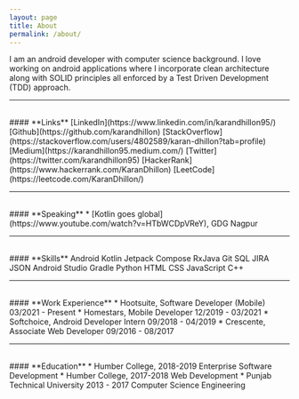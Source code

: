 ```yaml
---
layout: page
title: About
permalink: /about/
---
```


I am an android developer with computer science background. I love working on android applications where I incorporate clean architecture along with SOLID principles all enforced by a Test Driven Development (TDD) approach.

---
<br>
#### **Links**
[LinkedIn](https://www.linkedin.com/in/karandhillon95/) [Github](https://github.com/karandhillon) [StackOverflow](https://stackoverflow.com/users/4802589/karan-dhillon?tab=profile) [Medium](https://karandhillon95.medium.com/) [Twitter](https://twitter.com/karandhillon95) [HackerRank](https://www.hackerrank.com/KaranDhillon) [LeetCode](https://leetcode.com/KaranDhillon/)

---
<br>
#### **Speaking**
* [Kotlin goes global](https://www.youtube.com/watch?v=HTbWCDpVReY), GDG Nagpur

---
<br>
#### **Skills**
Android Kotlin Jetpack Compose RxJava Git SQL JIRA JSON Android Studio Gradle Python HTML CSS JavaScript C++

---
<br>
#### **Work Experience**
* Hootsuite, Software Developer (Mobile) 03/2021 - Present
* Homestars, Mobile Developer 12/2019 - 03/2021
* Softchoice, Android Developer Intern 09/2018 - 04/2019
* Crescente, Associate Web Developer 09/2016 - 08/2017

---
<br>
#### **Education**
* Humber College, 2018-2019 Enterprise Software Development
* Humber College, 2017-2018 Web Development
* Punjab Technical University 2013 - 2017 Computer Science Engineering 